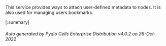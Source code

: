 






This service provides ways to attach user-defined metadata to nodes. It is also used for managing users bookmarks.

[:summary]

###### Auto generated by Pydio Cells Enterprise Distribution v4.0.2 on 26-Oct-2022
